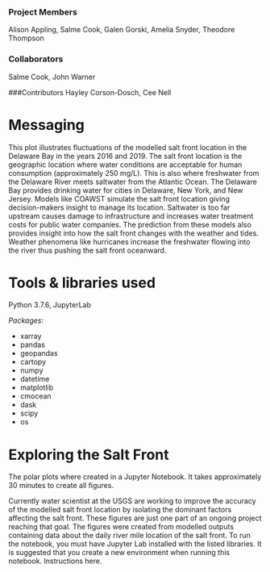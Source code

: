 
### Project Members
Alison Appling, Salme Cook, Galen Gorski, Amelia Snyder, Theodore Thompson

### Collaborators
Salme Cook, John Warner

###Contributors
Hayley Corson-Dosch, Cee Nell

# Messaging

This plot illustrates fluctuations of the modelled salt front location in the Delaware Bay in the years 2016 and 2019.
The salt front location is the geographic location where water conditions are acceptable for human consumption
(approximately 250 mg/L). This is also where freshwater from the Delaware River meets saltwater from the Atlantic Ocean.
The Delaware Bay provides drinking water for cities in Delaware, New York, and New Jersey.
Models like COAWST simulate the salt front location giving decision-makers insight to manage its location. Saltwater is too
far upstream causes damage to infrastructure and increases water treatment costs for public water companies.
The prediction from these models also provides insight into how the salt front changes with the weather and tides.
Weather phenomena like hurricanes increase the freshwater flowing into the river thus pushing the salt front oceanward.


# Tools & libraries used
Python 3.7.6, JupyterLab

_Packages:_
* xarray
* pandas
* geopandas
* cartopy
* numpy
* datetime
* matplotlib
* cmocean
* dask
* scipy
* os

# Exploring the Salt Front
The polar plots where created in a Jupyter Notebook. It takes approximately 30 minutes to create all figures.

Currently water scientist at the USGS are working to improve the accuracy of the modelled salt front location by isolating the dominant factors
affecting the salt front. These figures are just one part of an ongoing project reaching that goal. The figures were created from modelled outputs
containing data about the daily river mile location of the salt front. To run the notebook, you must have Jupyter Lab installed with the listed libraries.
It is suggested that you create a new environment when running this notebook. Instructions here.
